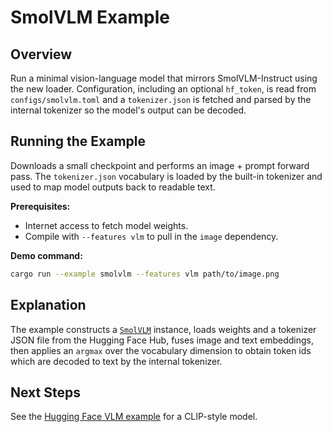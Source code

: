# SmolVLM Example

## Overview

Run a minimal vision-language model that mirrors SmolVLM-Instruct using the new loader. Configuration, including an optional
`hf_token`, is read from `configs/smolvlm.toml` and a `tokenizer.json` is fetched and parsed by the internal tokenizer so the model's output can be decoded.

## Running the Example

Downloads a small checkpoint and performs an image + prompt forward pass. The `tokenizer.json` vocabulary is loaded by the built-in tokenizer and used to map model outputs back to readable text.

**Prerequisites:**

- Internet access to fetch model weights.
- Compile with `--features vlm` to pull in the `image` dependency.

**Demo command:**

```bash
cargo run --example smolvlm --features vlm path/to/image.png
```

## Explanation

The example constructs a [`SmolVLM`](../../src/models/smolvlm.rs) instance, loads weights and a tokenizer JSON file from the Hugging Face Hub, fuses image and text embeddings, then applies an `argmax` over the vocabulary dimension to obtain token ids which are decoded to text by the internal tokenizer.

## Next Steps

See the [Hugging Face VLM example](hf_vlm.md) for a CLIP-style model.

